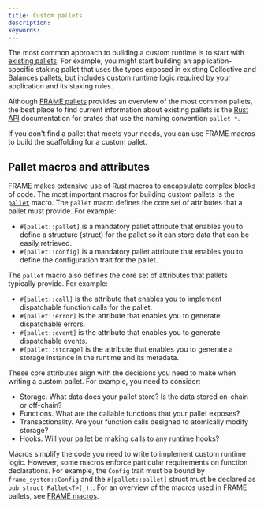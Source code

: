 ```yaml
---
title: Custom pallets
description:
keywords:
---
```


The most common approach to building a custom runtime is to start with [existing pallets](./frame-pallets.md).
For example, you might start building an application-specific staking pallet that uses the types exposed in existing Collective and Balances pallets, but includes custom runtime logic required by your application and its staking rules.

Although [FRAME pallets](./frame-pallets.md) provides an overview of the most common pallets, the best place to find current information about existing pallets is the [Rust API](./runtime-apis.md) documentation for crates that use the naming convention `pallet_*`.

If you don't find a pallet that meets your needs, you can use FRAME macros to build the scaffolding for a custom pallet.

## Pallet macros and attributes

FRAME makes extensive use of Rust macros to encapsulate complex blocks of code.
The most important macros for building custom pallets is the [`pallet`](https://paritytech.github.io/substrate/master/frame_support/attr.pallet.html) macro.
The `pallet` macro defines the core set of attributes that a pallet must provide.
For example:

- `#[pallet::pallet]` is a mandatory pallet attribute that enables you to define a structure (struct) for the pallet so it can store data that can be easily retrieved.
- `#[pallet::config]` is a mandatory pallet attribute that enables you to define the configuration trait for the pallet.

The `pallet` macro also defines the core set of attributes that pallets typically provide.
For example:

- `#[pallet::call]` is the attribute that enables you to implement dispatchable function calls for the pallet.
- `#[pallet::error]` is the attribute that enables you to generate dispatchable errors.
- `#[pallet::event]` is the attribute that enables you to generate dispatchable events.
- `#[pallet::storage]` is the attribute that enables you to generate a storage instance in the runtime and its metadata.

These core attributes align with the decisions you need to make when writing a custom pallet.
For example, you need to consider:

- Storage. What data does your pallet store? Is the data stored on-chain or off-chain?
- Functions. What are the callable functions that your pallet exposes?
- Transactionality. Are your function calls designed to atomically modify storage?
- Hooks. Will your pallet be making calls to any runtime hooks?

Macros simplify the code you need to write to implement custom runtime logic.
However, some macros enforce particular requirements on function declarations.
For example, the `Config` trait must be bound by `frame_system::Config` and the `#[pallet::pallet]` struct must be declared as `pub struct Pallet<T>(_);`.
For an overview of the macros used in FRAME pallets, see [FRAME macros](./frame-macros.md).

<!-- ## Useful FRAME traits

- Pallet Origin
- Origins: EnsureOrigin, EnsureOneOf
  ...

## Runtime implementation

Writing a pallet and implementing it for a runtime go hand in hand.
Your pallet's `Config` trait is what get's implemented for `Runtime` which is a special struct used to compile all implemented pallets in the `construct_runtime` macro.

- [`parameter_types`](https://paritytech.github.io/substrate/master/frame_support/macro.parameter_types.html) and [`ord_parameter_types`](https://paritytech.github.io/substrate/master/frame_support/macro.ord_parameter_types.html) macros are useful for passing in values to configurable pallet constants.
- [ other considerations like no_std ]
- Minimilistic runtime references
- Side chain architecture references
- Api endpoints: on_initialize, off_chain workers ?

Write content that links to basic and intermediate how-to guides. -->
